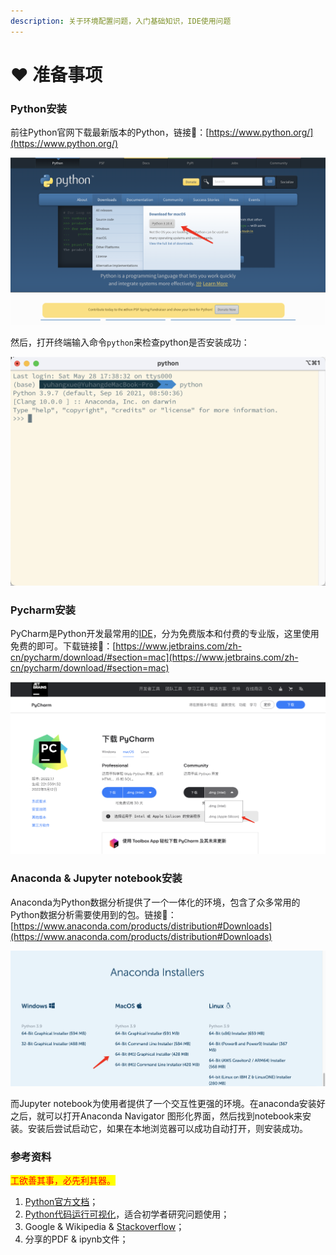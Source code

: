 ```yaml
---
description: 关于环境配置问题，入门基础知识，IDE使用问题
---
```


# ❤ 准备事项

### Python安装

前往Python官网下载最新版本的Python，链接🔗：[https://www.python.org/](https://www.python.org/)

![图片1.下载Python示意图](<../.gitbook/assets/image (2).png>)

然后，打开终端输入命令`python`来检查python是否安装成功：

![图片2.安装Python终端检查示意图](<../.gitbook/assets/image (1).png>)

### Pycharm安装

PyCharm是Python开发最常用的[IDE](https://en.wikipedia.org/wiki/Integrated\_development\_environment)，分为免费版本和付费的专业版，这里使用免费的即可。下载链接🔗：[https://www.jetbrains.com/zh-cn/pycharm/download/#section=mac](https://www.jetbrains.com/zh-cn/pycharm/download/#section=mac)

![图片3.PyCharm安装](<../.gitbook/assets/image (3).png>)

### Anaconda & Jupyter notebook安装

Anaconda为Python数据分析提供了一个一体化的环境，包含了众多常用的Python数据分析需要使用到的包。链接🔗：[https://www.anaconda.com/products/distribution#Downloads](https://www.anaconda.com/products/distribution#Downloads)

![图片4.Anaconda安装](../.gitbook/assets/image.png)

而Jupyter notebook为使用者提供了一个交互性更强的环境。在anaconda安装好之后，就可以打开Anaconda Navigator 图形化界面，然后找到notebook来安装。安装后尝试启动它，如果在本地浏览器可以成功自动打开，则安装成功。

### 参考资料

<mark style="color:red;">工欲善其事，必先利其器。</mark>

1. [Python官方文档](https://docs.python.org/3/)；
2. [Python代码运行可视化](https://pythontutor.com/visualize.html#mode=edit)，适合初学者研究问题使用；
3. Google & Wikipedia & [Stackoverflow](https://stackoverflow.com/)；
4. 分享的PDF &  ipynb文件；



